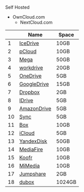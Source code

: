 



Self Hosted
- OwnCloud.com
    - NextCloud.com



|    | Name         	                                                     | Space |
|----|-----------------------------------------------------------------------|-------|
| 1  | [IceDrive](https://icedrive.net/)	                                 | 10GB  |
| 2  | [pCloud](https://www.pcloud.com/)	                                 | 10GB  |
| 3  | [Mega](https://mega.nz/)	                                             | 50GB  |
| 4  | [workdrive](https://www.zoho.com/workdrive/)	                         | 20GB  |
| 5  | [OneDrive](https://onedrive.live.com/about/en-us/)	                 | 5GB   |
| 6  | [GoogleDrive](https://www.google.com/drive/)	                         | 15GB  |
| 7  | [Dropbox](https://www.dropbox.com/)	                                 | 2GB   |
| 8  | [IDrive](https://www.idrive.com/)	                                 | 5GB   |
| 9  | [AmazonDrive](https://www.amazon.com/b?ie=UTF8&node=15547130011)	     | 5GB   |
| 10 | [Sync](https://www.sync.com/)	                                     | 5GB   |
| 11 | [Box](https://www.box.com/en-gb/drive)	                             | 10GB  |
| 12 | [iCloud](https://www.apple.com/in/icloud/)	                         | 5GB   |
| 13 | [YandexDisk](https://disk.yandex.com/)	                             | 50GB  |
| 14 | [MediaFire](https://www.mediafire.com/)	                             | 10GB  |
| 15 | [Koofr](https://koofr.eu/)                                   	     | 10GB  |
| 16 | [MiMedia](http://www.mimedia.com)	                                 | 10GB  |
| 17 | [Jumpshare](https://jumpshare.com/)                          	     | 2GB   |
| 18 | [dubox](https://dubox.com/)                          	             | 1024GB|